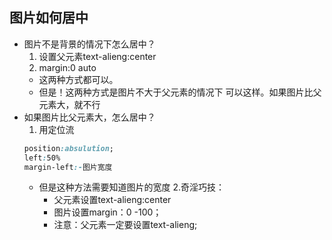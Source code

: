 ## 图片如何居中
- 图片不是背景的情况下怎么居中？
	1. 设置父元素text-alieng:center
	2. margin:0 auto
	- 这两种方式都可以。
	- 但是！这两种方式是图片不大于父元素的情况下
	可以这样。如果图片比父元素大，就不行
- 如果图片比父元素大，怎么居中？
	1. 用定位流
	```css
	position:absulution;
	left:50%
	margin-left:-图片宽度
	```
	- 但是这种方法需要知道图片的宽度
	2.奇淫巧技：
		- 父元素设置text-alieng:center
		- 图片设置margin：0 -100；
		- 注意：父元素一定要设置text-alieng;